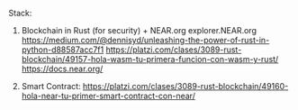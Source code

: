 Stack:
1) Blockchain in Rust (for security) + NEAR.org explorer.NEAR.org
https://medium.com/@dennisyd/unleashing-the-power-of-rust-in-python-d88587acc7f1
https://platzi.com/clases/3089-rust-blockchain/49157-hola-wasm-tu-primera-funcion-con-wasm-y-rust/
https://docs.near.org/

2) Smart Contract: https://platzi.com/clases/3089-rust-blockchain/49160-hola-near-tu-primer-smart-contract-con-near/
